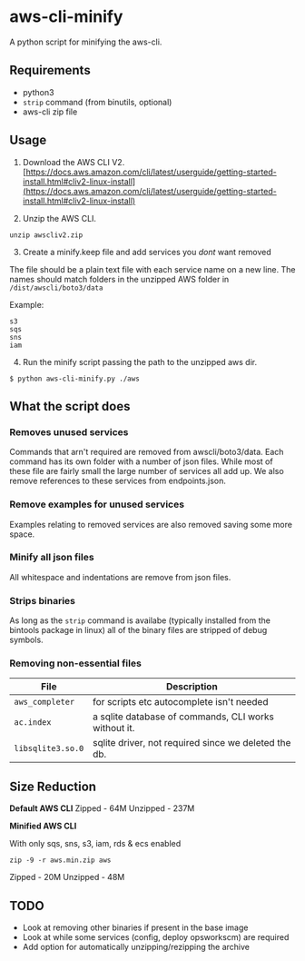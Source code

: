 # aws-cli-minify
A python script for minifying the aws-cli.

## Requirements
- python3
- `strip` command (from binutils, optional)
- aws-cli zip file

## Usage

1. Download the AWS CLI V2.
[https://docs.aws.amazon.com/cli/latest/userguide/getting-started-install.html#cliv2-linux-install](https://docs.aws.amazon.com/cli/latest/userguide/getting-started-install.html#cliv2-linux-install)

2. Unzip the AWS CLI.

```
unzip awscliv2.zip
```

3. Create a minify.keep file and add services you *dont* want removed

The file should be a plain text file with each service name on a new line.
The names should match folders in the unzipped AWS folder in `/dist/awscli/boto3/data`

Example:
```
s3
sqs
sns
iam
```

4. Run the minify script passing the path to the unzipped aws dir.

```
$ python aws-cli-minify.py ./aws
```

## What the script does

### Removes unused services
Commands that arn't required are removed from awscli/boto3/data. Each command has its own folder with a number of json files. 
While most of these file are fairly small the large number of services all add up.
We also remove references to these services from endpoints.json.

### Remove examples for unused services
Examples relating to removed services are also removed saving some more space.

### Minify all json files
All whitespace and indentations are remove from json files.

### Strips binaries
As long as the `strip` command is availabe (typically installed from the bintools package in linux) all of the binary files are stripped of debug symbols.

### Removing non-essential files

| File              | Description                                            |
| ----------------- | ------------------------------------------------------ |
| `aws_completer`   | for scripts etc autocomplete isn't needed              |
| `ac.index`        | a sqlite database of commands, CLI works without it.   |
| `libsqlite3.so.0` | sqlite driver, not required since we deleted the db.   |

## Size Reduction

**Default AWS CLI**
Zipped  - 64M
Unzipped - 237M

**Minified AWS CLI** 

With only sqs, sns, s3, iam, rds & ecs enabled

`zip -9 -r aws.min.zip aws`

Zipped - 20M 
Unzipped - 48M

## TODO
- Look at removing other binaries if present in the base image
- Look at while some services (config, deploy opsworkscm) are required
- Add option for automatically unzipping/rezipping the archive
